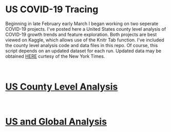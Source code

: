 # US COVID-19 Tracing

Beginning in late February early March I began working on two seperate COVID-19 projects. 
I've posted here a United States county level analysis of COVID-19 growth trends and feature exploration. Both projects are best viewed on Kaggle, which allows use of the Knitr Tab function. I've included the county level analysis code and data files in this repo. Of course, this script depends on an updated dataset for each run. Updated data may be obtained [HERE](https://www.kaggle.com/fireballbyedimyrnmom/us-counties-covid-19-dataset) curtesy of the New York Times.

<br>

# [US County Level Analysis](https://www.kaggle.com/mcnamamj/us-county-spread-sir-mice-svm/input)

<br>

# [US and Global Analysis](https://www.kaggle.com/mcnamamj/covid-19-graphing-and-mapping)
